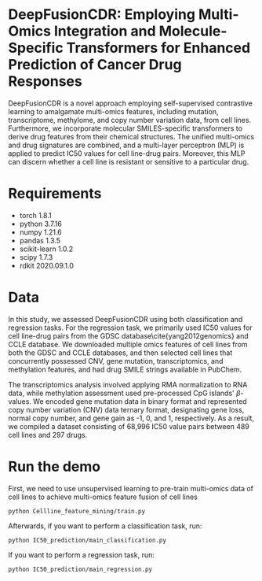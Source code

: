 # DeepFusionCDR: Employing Multi-Omics Integration and Molecule-Specific Transformers for Enhanced Prediction of Cancer Drug Responses
DeepFusionCDR is a novel approach employing self-supervised contrastive learning to amalgamate multi-omics features, including mutation, transcriptome, methylome, and copy number variation data, from cell lines. Furthermore, we incorporate molecular SMILES-specific transformers to derive drug features from their chemical structures. The unified multi-omics and drug signatures are combined, and a multi-layer perceptron (MLP) is applied to predict IC50 values for cell line-drug pairs. Moreover, this MLP can discern whether a cell line is resistant or sensitive to a particular drug.
# Requirements
- torch 1.8.1
- python 3.7.16
- numpy 1.21.6
- pandas 1.3.5
- scikit-learn 1.0.2
- scipy 1.7.3
- rdkit 2020.09.1.0
# Data
In this study, we assessed DeepFusionCDR using both classification and regression tasks. For the regression task, we primarily used IC50 values for cell line-drug pairs from the GDSC database\cite{yang2012genomics} and CCLE database. We downloaded multiple omics features of cell lines from both the GDSC and CCLE databases, and then selected cell lines that concurrently possessed CNV, gene mutation, transcriptomics, and methylation features, and had drug SMILE strings available in PubChem.

The transcriptomics analysis involved applying RMA normalization to RNA data, while methylation assessment used pre-processed CpG islands' $\beta$-values. We encoded gene mutation data in binary format and represented copy number variation (CNV) data ternary format, designating gene loss, normal copy number, and gene gain as -1, 0, and 1, respectively. As a result, we compiled a dataset consisting of 68,996 IC50 value pairs between 489 cell lines and 297 drugs.
# Run the demo
First, we need to use unsupervised learning to pre-train multi-omics data of cell lines to achieve multi-omics feature fusion of cell lines
```
python Cellline_feature_mining/train.py
```
Afterwards, if you want to perform a classification task, run:
```
python IC50_prediction/main_classification.py
```
If you want to perform a regression task, run:
```
python IC50_prediction/main_regression.py
```
